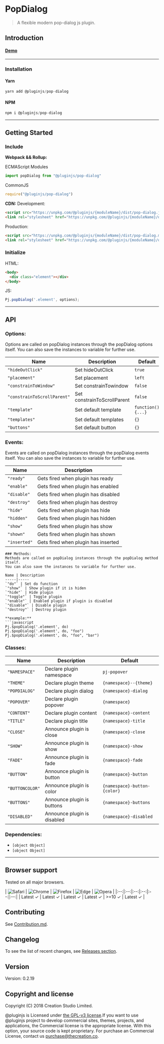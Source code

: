 # PopDialog
> A flexible modern pop-dialog js plugin.
## Introduction

#### [Demo]()
---
### Installation

#### Yarn
```javascript
yarn add @pluginjs/pop-dialog
```
#### NPM
```javascript
npm i @pluginjs/pop-dialog
```
---

## Getting Started
### Include
**Webpack && Rollup:**

ECMAScript Modules
```javascript
import popDialog from "@pluginjs/pop-dialog"
```

CommonJS
```javascript
require("@pluginjs/pop-dialog")
```

**CDN:**
Development:
```html
<script src="https://unpkg.com/@pluginjs/{moduleName}/dist/pop-dialog.js"></script>
<link rel="stylesheet" href="https://unpkg.com/@pluginjs/{moduleName}/dist/pop-dialog.css">
```
Production:
```html
<script src="https://unpkg.com/@pluginjs/{moduleName}/dist/pop-dialog.min.js"></script>
<link rel="stylesheet" href="https://unpkg.com/@pluginjs/{moduleName}/dist/pop-dialog.min.css">
```

### Initialize
HTML:
```html
<body>
  <div class="element"></div>
</body>
```
JS:
```javascript
Pj.popDialog('.element', options);
```
---
## API

### Options:
Options are called on popDialog instances through the popDialog options itself.
You can also save the instances to variable for further use.

Name | Description | Default
-----|--------------|-----
`"hideOutClick"` | Set hideOutClick | `true`
`"placement"` | Set placement | `left`
`"constrainToWindow"` | Set constrainTowindow | `false`
`"constrainToScrollParent"` | Set constrainToScrollParent | `false`
`"template"` | Set default template | `function() {...}`
`"templates"` | Set default templates | `{}`
`"buttons"` | Set default button | `{}`

### Events:
Events are called on popDialog instances through the popDialog events itself.
You can also save the instances to variable for further use.

Name | Description
-----|-----
`"ready"` | Gets fired when plugin has ready
`"enable"` | Gets fired when plugin has enabled
`"disable"` | Gets fired when plugin has disabled
`"destroy"` | Gets fired when plugin has destroy
`"hide"` | Gets fired when plugin has hide
`"hidden"` | Gets fired when plugin has hidden
`"show"` | Gets fired when plugin has show
`"shown"` | Gets fired when plugin has shown
`"inserted"` | Gets fired when plugin has inserted

```
### Methods:
Methods are called on popDialog instances through the popDialog method itself.
You can also save the instances to variable for further use.

Name | Description
-----|-----
`"do"` | Set do function
`"show"` | Show plugin if it is hiden
`"hide"` | Hide plugin
`"toggle"` | Toggle plugin
`"enable"` | Enabled plugin if plugin is disabled
`"disable"` | Disable plugin
`"destroy"` | Destroy plugin

**example:**
```javascript
Pj.$popDialog('.element', do)
Pj.$popDialog('.element', do, "foo")
Pj.$popDialog('.element', do, "foo", "bar")
```

### Classes:
Name | Description | Default
-----|------|------
`"NAMESPACE"` | Declare plugin namespace | `pj-popover`
`"THEME"` | Declare plugin theme | `{namespace}--{theme}`
`"POPDIALOG"` | Declare plugin dialog | `{namespace}-dialog`
`"POPOVER"` | Declare plugin popover | `{namespace}`
`"CONTENT"` | Declare plugin content | `{namespace}-content`
`"TITLE"` | Declare plugin title | `{namespace}-title`
`"CLOSE"` | Announce plugin is close | `{namespace}-close`
`"SHOW"` | Announce plugin is show | `{namespace}-show`
`"FADE"` | Announce plugin is fade | `{namespace}-fade`
`"BUTTON"` | Announce plugin is button | `{namespace}-button`
`"BUTTONCOLOR"` | Announce plugin is color | `{namespace}-button-{color}`
`"BUTTONS"` | Announce plugin is buttons | `{namespace}-buttons`
`"DISABLED"` | Announce plugin is disabled | `{namespace}-disabled`



### Dependencies:
- `[object Object]`
- `[object Object]`

---

## Browser support

Tested on all major browsers.

| <img src="https://raw.githubusercontent.com/alrra/browser-logos/master/src/safari/safari_32x32.png" alt="Safari"> | <img src="https://raw.githubusercontent.com/alrra/browser-logos/master/src/chrome/chrome_32x32.png" alt="Chrome"> | <img src="https://raw.githubusercontent.com/alrra/browser-logos/master/src/firefox/firefox_32x32.png" alt="Firefox"> | <img src="https://raw.githubusercontent.com/alrra/browser-logos/master/src/edge/edge_32x32.png" alt="Edge"> | <img src="https://raw.githubusercontent.com/alrra/browser-logos/master/src/opera/opera_32x32.png" alt="Opera"> |
|:--:|:--:|:--:|:--:|:--:|:--:|
| Latest ✓ | Latest ✓ | Latest ✓ | Latest ✓ | >=10 ✓ | Latest ✓ |

## Contributing
See [Contribution.md](Contribution.md).

## Changelog
To see the list of recent changes, see [Releases section](https://github.com/plugin/plugin.js/releases).

## Version
Version: 0.2.19

## Copyright and license
Copyright (C) 2018 Creation Studio Limited.

@pluginjs is Licensed under [the GPL-v3 license](LICENSE).If you want to use @pluginjs project to develop commercial sites, themes, projects, and applications, the Commercial license is the appropriate license. With this option, your source code is kept proprietary. For purchase an Commercial License, contact us purchase@thecreation.co.